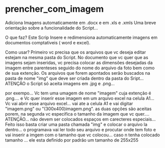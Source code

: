 # prencher_com_imagem
Adiciona Imagens automaticamente em .docx e em .xls e .xmls
Uma breve orientação sobre a funcionalidade do Script...

O que faz?
Este Scrip Insere e redimensiona automaticamente imagens em documentos comptativeis ( word e excel).

Como usar?
Primeiro vc precisa que os arquivos que vc deseja editar estejam na mesma pasta do Script.
No documento que vc quer que as imagens sejam inseridas, vc precisa colocar as dimensões desejadas da imagem
entre parenteses seguido do nome do arquivo da foto bem como de sua extenção. Os arquivos que forem apontados 
serão buscados na pasta de nome "img" que deve ser criada dentro da pasta do Sript...
ATENÇÃO o Script só aceita imagens em .jpg e .png...

por exempo...
Vc tem uma umagem de nome "imagem" cuja extenção é .png.... e Vc quer inserir esse imagem em um arquivo excel na celula A1...
Vc vai abrir esse arquivo excel... vai ate a celula A1 e vai digitar "imagem.png" ou "(300x400)imagem.png".
as duas opções são aceitas porem, na segunda vc especifica o tamanho da imagem que vc quer.... ATENÇÃO... não devem ser 
colocados espaços em carecteres especiais...
Feito isso basta criar uma pasta chamada "img" e colocar o arquivo la dentro...
o programava vai ler todo seu arquivo e procutar onde tem foto e vai inserir a imgem com o tamanho que vc colocou... 
caso n tenha colocado tamanho ... ele esta definido por padrão um tamanho de 255x255
